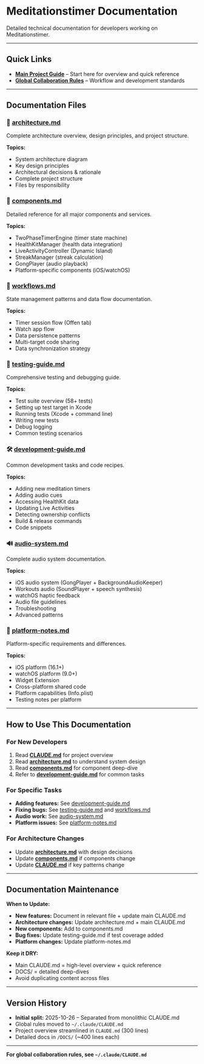 # Meditationstimer Documentation

Detailed technical documentation for developers working on Meditationstimer.

---

## Quick Links

- **[Main Project Guide](../CLAUDE.md)** – Start here for overview and quick reference
- **[Global Collaboration Rules](~/.claude/CLAUDE.md)** – Workflow and development standards

---

## Documentation Files

### 📐 [architecture.md](architecture.md)
Complete architecture overview, design principles, and project structure.

**Topics:**
- System architecture diagram
- Key design principles
- Architectural decisions & rationale
- Complete project structure
- Files by responsibility

### 🧩 [components.md](components.md)
Detailed reference for all major components and services.

**Topics:**
- TwoPhaseTimerEngine (timer state machine)
- HealthKitManager (health data integration)
- LiveActivityController (Dynamic Island)
- StreakManager (streak calculation)
- GongPlayer (audio playback)
- Platform-specific components (iOS/watchOS)

### 🔄 [workflows.md](workflows.md)
State management patterns and data flow documentation.

**Topics:**
- Timer session flow (Offen tab)
- Watch app flow
- Data persistence patterns
- Multi-target code sharing
- Data synchronization strategy

### 🧪 [testing-guide.md](testing-guide.md)
Comprehensive testing and debugging guide.

**Topics:**
- Test suite overview (58+ tests)
- Setting up test target in Xcode
- Running tests (Xcode + command line)
- Writing new tests
- Debug logging
- Common testing scenarios

### 🛠️ [development-guide.md](development-guide.md)
Common development tasks and code recipes.

**Topics:**
- Adding new meditation timers
- Adding audio cues
- Accessing HealthKit data
- Updating Live Activities
- Detecting ownership conflicts
- Build & release commands
- Code snippets

### 🔊 [audio-system.md](audio-system.md)
Complete audio system documentation.

**Topics:**
- iOS audio system (GongPlayer + BackgroundAudioKeeper)
- Workouts audio (SoundPlayer + speech synthesis)
- watchOS haptic feedback
- Audio file guidelines
- Troubleshooting
- Advanced patterns

### 📱 [platform-notes.md](platform-notes.md)
Platform-specific requirements and differences.

**Topics:**
- iOS platform (16.1+)
- watchOS platform (9.0+)
- Widget Extension
- Cross-platform shared code
- Platform capabilities (Info.plist)
- Testing notes per platform

---

## How to Use This Documentation

### For New Developers

1. Read **[CLAUDE.md](../CLAUDE.md)** for project overview
2. Read **[architecture.md](architecture.md)** to understand system design
3. Read **[components.md](components.md)** for component deep-dive
4. Refer to **[development-guide.md](development-guide.md)** for common tasks

### For Specific Tasks

- **Adding features:** See [development-guide.md](development-guide.md)
- **Fixing bugs:** See [testing-guide.md](testing-guide.md) and [workflows.md](workflows.md)
- **Audio work:** See [audio-system.md](audio-system.md)
- **Platform issues:** See [platform-notes.md](platform-notes.md)

### For Architecture Changes

- Update **[architecture.md](architecture.md)** with design decisions
- Update **[components.md](components.md)** if components change
- Update **[CLAUDE.md](../CLAUDE.md)** if key patterns change

---

## Documentation Maintenance

**When to Update:**

- **New features:** Document in relevant file + update main CLAUDE.md
- **Architecture changes:** Update architecture.md + main CLAUDE.md
- **New components:** Add to components.md
- **Bug fixes:** Update testing-guide.md if test coverage added
- **Platform changes:** Update platform-notes.md

**Keep it DRY:**

- Main CLAUDE.md = high-level overview + quick reference
- DOCS/ = detailed deep-dives
- Avoid duplicating content across files

---

## Version History

- **Initial split:** 2025-10-26 – Separated from monolithic CLAUDE.md
- Global rules moved to `~/.claude/CLAUDE.md`
- Project overview streamlined in `CLAUDE.md` (300 lines)
- Detailed docs in `/DOCS/` (~400 lines each)

---

**For global collaboration rules, see `~/.claude/CLAUDE.md`**
